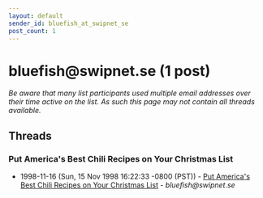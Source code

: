 ```yaml
---
layout: default
sender_id: bluefish_at_swipnet_se
post_count: 1
---
```


# bluefish<span>@</span>swipnet.se (1 post)

_Be aware that many list participants used multiple email addresses over their time active on the list. As such this page may not contain all threads available._

## Threads

### Put America's Best Chili Recipes on Your Christmas List
+ 1998-11-16 (Sun, 15 Nov 1998 16:22:33 -0800 (PST)) - [Put America's Best Chili Recipes on Your Christmas List](/archive/1998/11/32f944b6a89f9c46111a51ad143568382f028d3930eb1801ca3fe36c167eceef) - _bluefish@swipnet.se_

